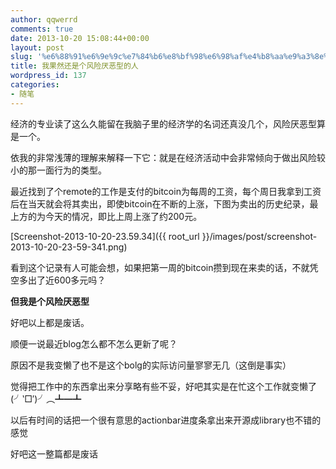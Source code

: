 ```yaml
---
author: qqwerrd
comments: true
date: 2013-10-20 15:08:44+00:00
layout: post
slug: '%e6%88%91%e6%9e%9c%e7%84%b6%e8%bf%98%e6%98%af%e4%b8%aa%e9%a3%8e%e9%99%a9%e5%8e%8c%e6%81%b6%e5%9e%8b%e7%9a%84%e4%ba%ba'
title: 我果然还是个风险厌恶型的人
wordpress_id: 137
categories:
- 随笔
---
```


经济的专业读了这么久能留在我脑子里的经济学的名词还真没几个，风险厌恶型算是一个。

依我的非常浅薄的理解来解释一下它：就是在经济活动中会非常倾向于做出风险较小的那一面行为的类型。

最近找到了个remote的工作是支付的bitcoin为每周的工资，每个周日我拿到工资后在当天就会将其卖出，即使bitcoin在不断的上涨，下图为卖出的历史纪录，最上方的为今天的情况，即比上周上涨了约200元。

[Screenshot-2013-10-20-23.59.34]({{ root_url }}/images/post/screenshot-2013-10-20-23-59-341.png)

看到这个记录有人可能会想，如果把第一周的bitcoin攒到现在来卖的话，不就凭空多出了近600多元吗？

**但我是个风险厌恶型**

好吧以上都是废话。

顺便一说最近blog怎么都不怎么更新了呢？

原因不是我变懒了也不是这个bolg的实际访问量寥寥无几（这倒是事实）

觉得把工作中的东西拿出来分享略有些不妥，好吧其实是在忙这个工作就变懒了(╯‵□′)╯︵┻━┻

以后有时间的话把一个很有意思的actionbar进度条拿出来开源成library也不错的感觉

好吧这一整篇都是废话
